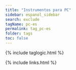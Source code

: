 ```yaml
---
title: "Instrumentos para PC"
sidebar: espanol_sidebar
search: exclude
tagName: pc-es
permalink: tag_pc-es
folder: tags
toc: false
---
```

{% include taglogic.html %}

{% include links.html %}
